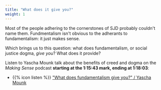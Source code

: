 ```yaml
---
title: "What does it give you?"
weight: 1
---
```


Most of the people adhering to the cornerstones of SJD probably couldn't name them. Fundmentalism isn't obvious to the adherants to fundamentalism: it just makes sense.

Which brings us to this question: what does fundamentalism, or social justice dogma, _give you_? What does it provide?

Listen to Yascha Mounk talk about the benefits of creed and dogma on the _Making Sense_ podcast **starting at the 1:15:43 mark, ending at 1:18:03**:

- {{% icon listen %}} ["What does fundamentalism give you?" / Yascha Mounk](https://lnns.co/greBjZY274V/4543)
